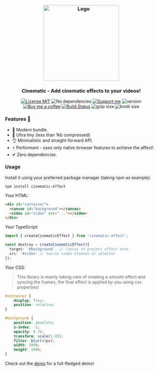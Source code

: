 <h3 align="center">
    <img alt="Logo" src="https://user-images.githubusercontent.com/30767528/202903379-3c15d3ea-7be3-4159-8871-fa4ac5a78829.png" width="250"/>
</h3>

<h3 align="center">
    <b> Cinematic </b> - Add cinematic effects to your videos!
</h3>

<p align="center">
    <a href="https://choosealicense.com/licenses/mit/"><img
        alt="License MIT"
        src="https://img.shields.io/badge/license-MIT-ae15cc.svg"></a>
    <img alt="No dependencies"
        src="https://img.shields.io/badge/dependencies-none-8115cc.svg">
    <a href="https://github.com/sponsors/Simonwep"><img
        alt="Support me"
        src="https://img.shields.io/badge/github-support-6a15cc.svg"></a>
    <img alt="version" src="https://img.shields.io/github/lerna-json/v/Simonwep/cinematic?color=%233d24c9&label=version">
    <a href="https://www.buymeacoffee.com/aVc3krbXQ"><img
        alt="Buy me a coffee"
        src="https://img.shields.io/badge/%F0%9F%8D%BA-buy%20me%20a%20beer-%23FFDD00"></a>
    <a href="https://github.com/Simonwep/cinematic/actions?query=workflow%3ACI"><img
        alt="Build Status"
        src="https://github.com/Simonwep/cinematic/workflows/CI/badge.svg"></a>
    <img alt="gzip size" src="https://img.badgesize.io/https://cdn.jsdelivr.net/npm/cinematic/dist/cinematic.mjs?compression=gzip">
    <img alt="brotli size" src="https://img.badgesize.io/https://cdn.jsdelivr.net/npm/cinematic/dist/cinematic.mjs?compression=brotli">
</p>

### Features 🤘

* 🌟 Modern bundle.
* 🔩 Ultra tiny (less than 1kb compressed)
* 👌 Minimalistic and straight-forward API.
* ⚡ Performant - uses only native browser features to achieve the affect!
* ✔ Zero dependencies.

### Usage

Install it using your preferred package manager (taking npm as example):

```shell
npm install cinematic-effect
```

Your HTML:
```html
<div id="container">
  <canvas id="background"></canvas>
  <video id="video" src="..."></video>
</div>
```

Your TypeScript:

```ts
import { createCinematicEffect } from 'cinematic-effect';

const destroy = createCinematicEffect({
  target: '#background', // Canvas to project effect onto
  src: '#video' // Source video element or selector
});
```

Your CSS: 

> This library is mainly taking care of creating a smooth effect and syncing the frames,
> the final effect is applied by you using css properties!


```css
#container {
    display: flex;
    position: relative;
}

#background {
    position: absolute;
    z-index: -1;
    opacity: 0.75;
    transform: scale(1.05);
    filter: blur(45px);
    width: 100%;
    height: 100%;
}
```

Check out the [demo](demo) for a full-fledged demo!
